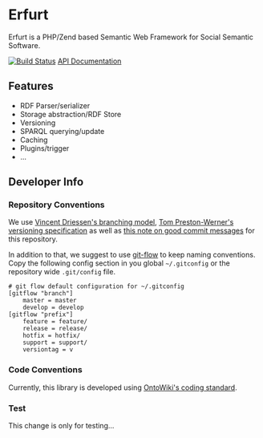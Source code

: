 # Erfurt

Erfurt is a PHP/Zend based Semantic Web Framework for Social Semantic Software.

[![Build Status](http://owdev.ontowiki.net/job/Erfurt/badge/icon)](http://owdev.ontowiki.net/job/Erfurt/)
[API Documentation](http://api.ontowiki.net/)

## Features

* RDF Parser/serializer
* Storage abstraction/RDF Store
* Versioning
* SPARQL querying/update
* Caching
* Plugins/trigger
* ...

## Developer Info

### Repository Conventions

We use [Vincent Driessen's branching model](http://nvie.com/posts/a-successful-git-branching-model/), [Tom Preston-Werner's versioning specification](http://semver.org/) as well as [this note on good commit messages](https://github.com/erlang/otp/wiki/Writing-good-commit-messages) for this repository.

In addition to that, we suggest to use [git-flow](https://github.com/nvie/gitflow)
to keep naming conventions.
Copy the following config section in you global `~/.gitconfig` or the repository
wide `.git/config` file.

    # git flow default configuration for ~/.gitconfig
    [gitflow "branch"]
        master = master
        develop = develop
    [gitflow "prefix"]
        feature = feature/
        release = release/
        hotfix = hotfix/
        support = support/
        versiontag = v

### Code Conventions

Currently, this library is developed using [OntoWiki's coding
standard](http://code.google.com/p/ontowiki/wiki/CodingStandard).

### Test

This change is only for testing...
